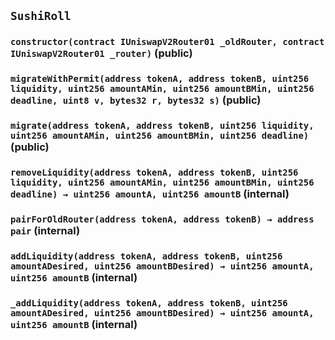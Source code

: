 ## `SushiRoll`

### `constructor(contract IUniswapV2Router01 _oldRouter, contract IUniswapV2Router01 _router)` (public)

### `migrateWithPermit(address tokenA, address tokenB, uint256 liquidity, uint256 amountAMin, uint256 amountBMin, uint256 deadline, uint8 v, bytes32 r, bytes32 s)` (public)

### `migrate(address tokenA, address tokenB, uint256 liquidity, uint256 amountAMin, uint256 amountBMin, uint256 deadline)` (public)

### `removeLiquidity(address tokenA, address tokenB, uint256 liquidity, uint256 amountAMin, uint256 amountBMin, uint256 deadline) → uint256 amountA, uint256 amountB` (internal)

### `pairForOldRouter(address tokenA, address tokenB) → address pair` (internal)

### `addLiquidity(address tokenA, address tokenB, uint256 amountADesired, uint256 amountBDesired) → uint256 amountA, uint256 amountB` (internal)

### `_addLiquidity(address tokenA, address tokenB, uint256 amountADesired, uint256 amountBDesired) → uint256 amountA, uint256 amountB` (internal)
